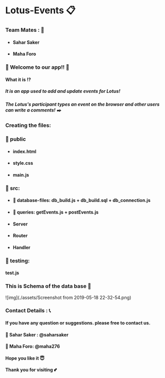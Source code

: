 # Lotus-Events  :clipboard:

 ### Team Mates :  :two_women_holding_hands:
- ####  Sahar Saker
- #### Maha Foro

###  :tada: Welcome to our app!! :tada:
#### What it is :interrobang:
##### It is an app used to add and update events for Lotus!
##### The Lotus's participant types an event on the browser and other users can write a comments! :black_nib:

### Creating the files:
 ### :open_file_folder: public
- #### index.html
- #### style.css
- #### main.js

### :open_file_folder: src:
- #### :open_file_folder: database-files: db_build.js + db_build.sql + db_connection.js
- #### :open_file_folder: queries: getEvents.js + postEvents.js

- #### Server
- #### Router
- #### Handler

### :open_file_folder: testing:
#### test.js

### This is Schema of the data base :high_brightness:

![img](./assets/Screenshot from 2019-05-18 22-32-54.png)

### Contact Details : :telephone_receiver:

#### If you have any question or suggestions. please free to contact us.

 #### :large_blue_diamond: Sahar Saker : @saharsaker
 #### :large_blue_diamond: Maha Foro: @maha276

#### Hope you like it :innocent:
#### Thank you for visiting :two_hearts:
